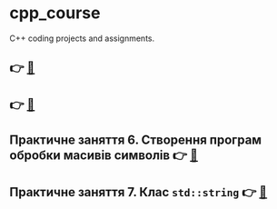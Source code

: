 # cpp_course
C++ coding projects and assignments.

## 👉 [🔗]()
## 👉 [🔗]()
## Практичне заняття 6. Створення програм обробки масивів символів 👉 [🔗](https://github.com/yourhostel/cpp_course/tree/main/Practical_2_17)
## Практичне заняття 7. Клас `std::string` 👉 [🔗](https://github.com/yourhostel/cpp_course/tree/main/Practical_2_18)
